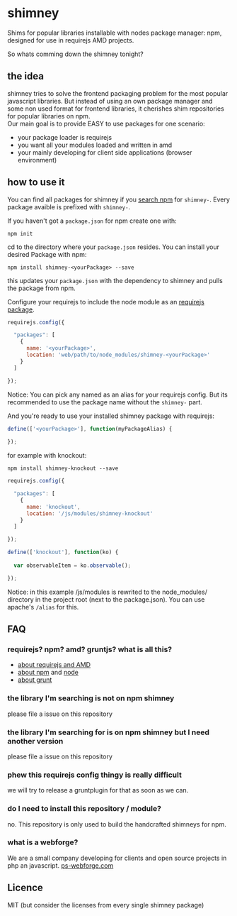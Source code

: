 # shimney

Shims for popular libraries installable with nodes package manager: npm, designed for use in requirejs AMD projects.

So whats comming down the shimney tonight?

## the idea

shimney tries to solve the frontend packaging problem for the most popular javascript libraries. But instead of using an own package manager and some non used format for frontend libraries, it cherishes shim repositories for popular libraries on npm.  
Our main goal is to provide EASY to use packages for one scenario:

  - your package loader is requirejs
  - you want all your modules loaded and written in amd
  - your mainly developing for client side applications (browser environment)

## how to use it

You can find all packages for shimney if you [search npm](https://npmjs.org/search?q=shimney-) for `shimney-`. Every package avaible is prefixed with `shimney-`. 

If you haven't got a `package.json` for npm create one with: 
```
npm init
```

cd to the directory where your `package.json` resides. You can install your desired Package with npm: 

```
npm install shimney-<yourPackage> --save
```

this updates your `package.json` with the dependency to shimney and pulls the package from npm.

Configure your requirejs to include the node module as an [requirejs package](http://requirejs.org/docs/api.html#packages).

```javascript
requirejs.config({

  "packages": [
    {
      name: '<yourPackage>',
      location: 'web/path/to/node_modules/shimney-<yourPackage>'
    }
  ]

});
```

Notice: You can pick any named as an alias for your requirejs config. But its recommended to use the package name without the `shimney-` part.

And you're ready to use your installed shimney package with requirejs:

```javascript
define(['<yourPackage>'], function(myPackageAlias) {
  
});
```

for example with knockout:

```
npm install shimney-knockout --save
```

```javascript
requirejs.config({

  "packages": [
    {
      name: 'knockout',
      location: '/js/modules/shimney-knockout'
    }
  ]

});

define(['knockout'], function(ko) {
  
  var observableItem = ko.observable();

});
```

Notice: in this example /js/modules is rewrited to the node_modules/ directory in the project root (next to the package.json). You can use apache's `/alias` for this.

## FAQ

### requirejs? npm? amd? gruntjs? what is all this?

  - [about requirejs and AMD](http://requirejs.org)
  - [about npm](https://npmjs.org) and [node](http://nodejs.org)
  - [about grunt](http://gruntjs.com/)

### the library I'm searching is not on npm shimney

please file a issue on this repository

### the library I'm searching for is on npm shimney but I need another version

please file a issue on this repository

### phew this requirejs config thingy is really difficult

we will try to release a gruntplugin for that as soon as we can.

### do I need to install this repository / module?

no. This repository is only used to build the handcrafted shimneys for npm.

### what is a webforge?

We are a small company developing for clients and open source projects in php an javascript. [ps-webforge.com](http://www.ps-webforge.com)

## Licence

MIT (but consider the licenses from every single shimney package)
